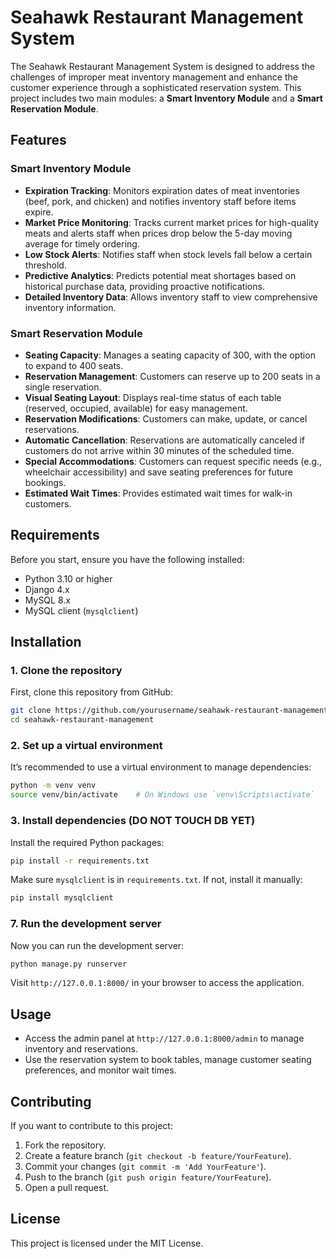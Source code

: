 # Seahawk Restaurant Management System

The Seahawk Restaurant Management System is designed to address the challenges of improper meat inventory management and enhance the customer experience through a sophisticated reservation system. This project includes two main modules: a **Smart Inventory Module** and a **Smart Reservation Module**.

## Features

### Smart Inventory Module
- **Expiration Tracking**: Monitors expiration dates of meat inventories (beef, pork, and chicken) and notifies inventory staff before items expire.
- **Market Price Monitoring**: Tracks current market prices for high-quality meats and alerts staff when prices drop below the 5-day moving average for timely ordering.
- **Low Stock Alerts**: Notifies staff when stock levels fall below a certain threshold.
- **Predictive Analytics**: Predicts potential meat shortages based on historical purchase data, providing proactive notifications.
- **Detailed Inventory Data**: Allows inventory staff to view comprehensive inventory information.

### Smart Reservation Module
- **Seating Capacity**: Manages a seating capacity of 300, with the option to expand to 400 seats.
- **Reservation Management**: Customers can reserve up to 200 seats in a single reservation.
- **Visual Seating Layout**: Displays real-time status of each table (reserved, occupied, available) for easy management.
- **Reservation Modifications**: Customers can make, update, or cancel reservations.
- **Automatic Cancellation**: Reservations are automatically canceled if customers do not arrive within 30 minutes of the scheduled time.
- **Special Accommodations**: Customers can request specific needs (e.g., wheelchair accessibility) and save seating preferences for future bookings.
- **Estimated Wait Times**: Provides estimated wait times for walk-in customers.

## Requirements

Before you start, ensure you have the following installed:

- Python 3.10 or higher
- Django 4.x
- MySQL 8.x
- MySQL client (`mysqlclient`)

## Installation

### 1. Clone the repository

First, clone this repository from GitHub:

```bash
git clone https://github.com/yourusername/seahawk-restaurant-management.git
cd seahawk-restaurant-management
```

### 2. Set up a virtual environment

It’s recommended to use a virtual environment to manage dependencies:

```bash
python -m venv venv
source venv/bin/activate    # On Windows use `venv\Scripts\activate`
```

### 3. Install dependencies (DO NOT TOUCH DB YET)

Install the required Python packages:

```bash
pip install -r requirements.txt
```

Make sure `mysqlclient` is in `requirements.txt`. If not, install it manually:

```bash
pip install mysqlclient
```




### 7. Run the development server

Now you can run the development server:

```bash
python manage.py runserver
```

Visit `http://127.0.0.1:8000/` in your browser to access the application.

## Usage

- Access the admin panel at `http://127.0.0.1:8000/admin` to manage inventory and reservations.
- Use the reservation system to book tables, manage customer seating preferences, and monitor wait times.

## Contributing

If you want to contribute to this project:

1. Fork the repository.
2. Create a feature branch (`git checkout -b feature/YourFeature`).
3. Commit your changes (`git commit -m 'Add YourFeature'`).
4. Push to the branch (`git push origin feature/YourFeature`).
5. Open a pull request.

## License

This project is licensed under the MIT License.
